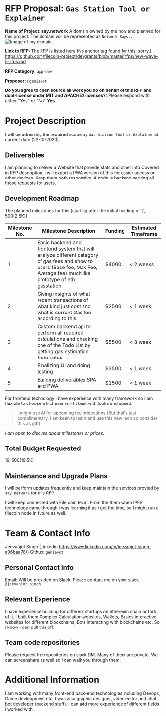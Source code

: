 # RFP Proposal: `Gas Station Tool or Explainer`

**Name of Project:** **say.network** A domain owned by me now and planned for this project.
The domain will be represented as `Network Says...`
![Image of my domain](https://res.cloudinary.com/dpnrocxf9/image/upload/v1603372509/Screenshot_2020-10-22_184452.png)

**Link to RFP:** The RFP is listed here (No anchor tag found for this, sorry.) https://github.com/filecoin-project/devgrants/blob/master/rfps/new-wave-5-rfps.md

**RFP Category:** `app-dev`

**Proposer:** `@genievot`

**Do you agree to open source all work you do on behalf of this RFP and dual-license under MIT and APACHE2 licenses?:** Please respond with either "Yes" or "No"
**Yes**

# Project Description

I will be adressing the required scope by `Gas Station Tool or Explainer` at current date (22-10-2020).

## Deliverables

I am planning to deliver a Website that provide stats and other info Covered in RFP description. I will export a PWA version of this for easier access on other devices. Keep them both responsive. A node js backend serving all those requests for users.

## Development Roadmap
The planned milestones for this (starting after the initial funding of $2,500 ($2.5K))

| Milestone No. | Milestone Description | Funding | Estimated Timeframe |
| --- | --- | --- | --- |
| 1 | Basic backend and frontend system that will analyze different category of gas fees and show to users (Base fee, Max Fee, Average fee) much like prototype of eth gasstation  | $4000 | < 2 weeks |
| 2 | Giving insights of what recent transactions of what kind just cost and what is current Gas fee according to this. | $2500 | < 1 week |
| 3 | Custom backend api to perform all reuqired calculations and checking one of the Todo List by getting gas estimation from Lotus| $5500 | < 3 week |
| 4 | Finalizing UI and doing testing | $3500 | < 1 week |
| 5 | Building deliverables SPA and PWA | $1500 | < 1 week |

For frontend technology i have experience with many framework so i am flexible to choose whichever will fit best with looks and speed.
> I might use AI for upcoming fee pridections (But that's just complimentary, i am keen to learn and use this new tech so consider this as gift)

*I am open to discuss about milestones or prices.*
## Total Budget Requested
$19,500 ($19.5K)

## Maintenance and Upgrade Plans

I will perform updates frequently and keep maintain the services provied by `say.network` for this RFP.

I will keep connected with File coin team. From the them when IPFS technology came through i was learning it as i get the time, so I might run a filecoin node in future as well.

# Team & Contact Info
Jeevanjot Singh (Linkedin https://www.linkedin.com/in/jeevanjot-singh-a96baa78/) Github: `genievot`

## Personal Contact Info

Email: Will be provided on Slack. Please contact me on your slack `@jeevanjot singh`


## Relevant Experience

I have experience building for different startups on ethereum chain or fork of it. I built them Complex Calculation websites, Wallets, Basics interactive websites for different blockchains, Bots interacting with blockchains etc. So i know i can pull this off.

## Team code repositories
Please request the repositeries on slack DM. Many of them are private. We can screenshare as well so i can walk you through them.

# Additional Information
I am working with many front-end back-end technologies including Devops, Game devleopment etc. I was also graphic designer, video editor and chat bot developer (backend stuff). I can add more experience of different fields i worked with.
